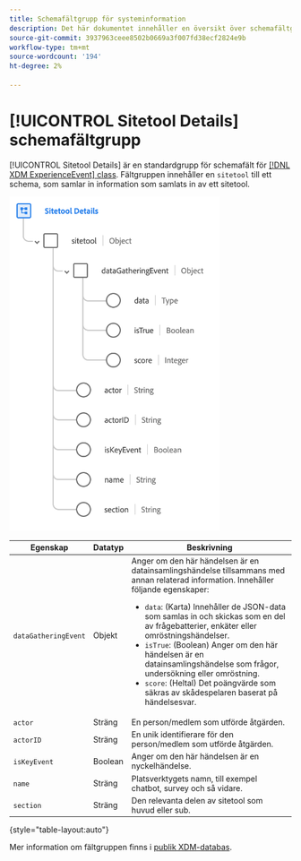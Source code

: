 ```yaml
---
title: Schemafältgrupp för systeminformation
description: Det här dokumentet innehåller en översikt över schemafältgruppen Sektionsverktygsinformation.
source-git-commit: 3937963ceee8502b0669a3f007fd38ecf2824e9b
workflow-type: tm+mt
source-wordcount: '194'
ht-degree: 2%

---
```


# [!UICONTROL Sitetool Details] schemafältgrupp

[!UICONTROL Sitetool Details] är en standardgrupp för schemafält för [[!DNL XDM ExperienceEvent] class](../../classes/experienceevent.md). Fältgruppen innehåller en `sitetool` till ett schema, som samlar in information som samlats in av ett sitetool.

![Fältgruppstruktur](../../images/field-groups/sitetool-details.png)

| Egenskap | Datatyp | Beskrivning |
| --- | --- | --- |
| `dataGatheringEvent` | Objekt | Anger om den här händelsen är en datainsamlingshändelse tillsammans med annan relaterad information. Innehåller följande egenskaper:<ul><li>`data`: (Karta) Innehåller de JSON-data som samlas in och skickas som en del av frågebatterier, enkäter eller omröstningshändelser.</li><li>`isTrue`: (Boolean) Anger om den här händelsen är en datainsamlingshändelse som frågor, undersökning eller omröstning.</li><li>`score`: (Heltal) Det poängvärde som säkras av skådespelaren baserat på händelsesvar.</li></ul> |
| `actor` | Sträng | En person/medlem som utförde åtgärden. |
| `actorID` | Sträng | En unik identifierare för den person/medlem som utförde åtgärden. |
| `isKeyEvent` | Boolean | Anger om den här händelsen är en nyckelhändelse. |
| `name` | Sträng | Platsverktygets namn, till exempel chatbot, survey och så vidare. |
| `section` | Sträng | Den relevanta delen av sitetool som huvud eller sub. |

{style=&quot;table-layout:auto&quot;}

Mer information om fältgruppen finns i [publik XDM-databas](https://github.com/adobe/xdm/blob/master/components/fieldgroups/experience-event/industry-verticals/experienceevent-healthcare-sitetool.schema.json).
